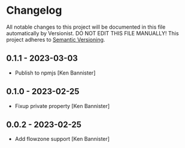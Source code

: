 # Changelog

All notable changes to this project will be documented in this file
automatically by Versionist. DO NOT EDIT THIS FILE MANUALLY!
This project adheres to [Semantic Versioning](http://semver.org/).

## 0.1.1 - 2023-03-03

* Publish to npmjs [Ken Bannister]

## 0.1.0 - 2023-02-25

* Fixup private property [Ken Bannister]

## 0.0.2 - 2023-02-25

* Add flowzone support [Ken Bannister]
